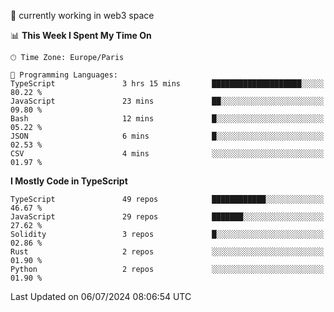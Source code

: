 🔭 currently working in web3 space

<!--START_SECTION:waka-->
📊 **This Week I Spent My Time On** 

```text
🕑︎ Time Zone: Europe/Paris

💬 Programming Languages: 
TypeScript               3 hrs 15 mins       ████████████████████░░░░░   80.22 % 
JavaScript               23 mins             ██░░░░░░░░░░░░░░░░░░░░░░░   09.80 % 
Bash                     12 mins             █░░░░░░░░░░░░░░░░░░░░░░░░   05.22 % 
JSON                     6 mins              █░░░░░░░░░░░░░░░░░░░░░░░░   02.53 % 
CSV                      4 mins              ░░░░░░░░░░░░░░░░░░░░░░░░░   01.97 % 
```

**I Mostly Code in TypeScript** 

```text
TypeScript               49 repos            ████████████░░░░░░░░░░░░░   46.67 % 
JavaScript               29 repos            ███████░░░░░░░░░░░░░░░░░░   27.62 % 
Solidity                 3 repos             █░░░░░░░░░░░░░░░░░░░░░░░░   02.86 % 
Rust                     2 repos             ░░░░░░░░░░░░░░░░░░░░░░░░░   01.90 % 
Python                   2 repos             ░░░░░░░░░░░░░░░░░░░░░░░░░   01.90 % 
```




 Last Updated on 06/07/2024 08:06:54 UTC
<!--END_SECTION:waka-->
